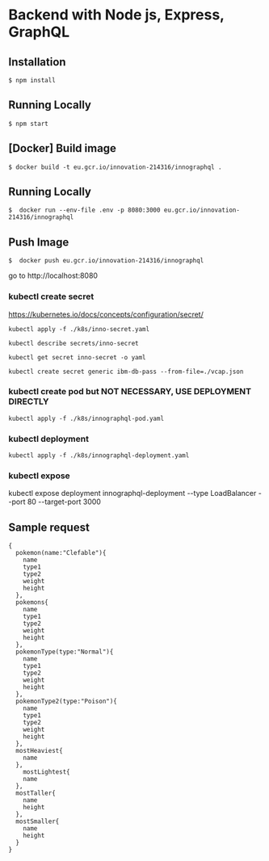 # Backend with Node js, Express, GraphQL

## Installation

```
$ npm install
```

## Running Locally

```
$ npm start
```

## [Docker] Build image

```
$ docker build -t eu.gcr.io/innovation-214316/innographql .
```

## Running Locally

```
$  docker run --env-file .env -p 8080:3000 eu.gcr.io/innovation-214316/innographql
```

## Push Image

```
$  docker push eu.gcr.io/innovation-214316/innographql
```

go to http://localhost:8080

### kubectl create secret

https://kubernetes.io/docs/concepts/configuration/secret/

```
kubectl apply -f ./k8s/inno-secret.yaml
```

```
kubectl describe secrets/inno-secret
```

```
kubectl get secret inno-secret -o yaml
```

```
kubectl create secret generic ibm-db-pass --from-file=./vcap.json
```

### kubectl create pod but NOT NECESSARY, USE DEPLOYMENT DIRECTLY

```
kubectl apply -f ./k8s/innographql-pod.yaml
```

### kubectl deployment

```
kubectl apply -f ./k8s/innographql-deployment.yaml

```

### kubectl expose

kubectl expose deployment innographql-deployment --type LoadBalancer --port 80 --target-port 3000

## Sample request

```
{
  pokemon(name:"Clefable"){
    name
    type1
    type2
    weight
    height
  },
  pokemons{
    name
    type1
    type2
    weight
    height
  },
  pokemonType(type:"Normal"){
    name
    type1
    type2
    weight
    height
  },
  pokemonType2(type:"Poison"){
    name
    type1
    type2
    weight
    height
  },
  mostHeaviest{
    name
  },
	mostLightest{
    name
  },
  mostTaller{
    name
    height
  },
  mostSmaller{
    name
    height
  }
}
```
